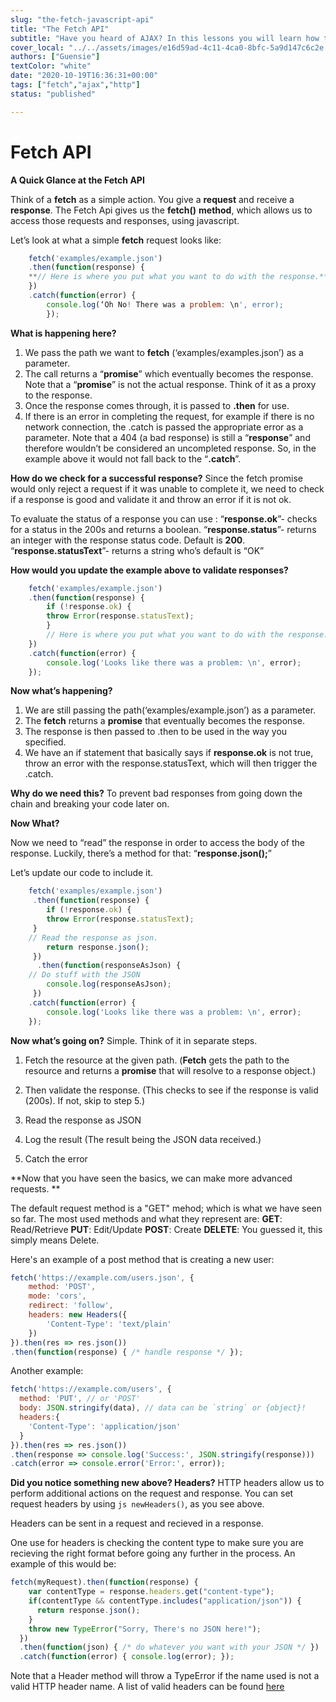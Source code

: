 ```yaml
---
slug: "the-fetch-javascript-api"
title: "The Fetch API"
subtitle: "Have you heard of AJAX? In this lessons you will learn how to request information from other API's and make use of that data with the most used technology for that purpose."
cover_local: "../../assets/images/e16d59ad-4c11-4ca0-8bfc-5a9d147c6c2e.jpeg"
authors: ["Guensie"]
textColor: "white"
date: "2020-10-19T16:36:31+00:00"
tags: ["fetch","ajax","http"]
status: "published"

---
```


# Fetch API
**A Quick Glance at the Fetch API**


Think of a **fetch** as a simple action. You give a **request** and receive a **response**. The Fetch Api gives us the **fetch()** **method**, which allows us to access those requests and responses, using javascript.

Let’s look at what a simple **fetch** request looks like:
```javascript
    fetch('examples/example.json')
    .then(function(response) {
    **// Here is where you put what you want to do with the response.**
    })
    .catch(function(error) {
	    console.log(‘Oh No! There was a problem: \n', error);
	    });
```
**What is happening here?**

 1. We pass the path we want to **fetch** (‘examples/examples.json’) as a parameter.
 2. The call returns a “**promise**” which eventually becomes the response. Note that a “**promise**” is not the actual response. Think of it as a proxy to the response.
 3. Once the response comes through, it is passed to **.then** for use.
 4. If there is an error in completing the request, for example if there is no network connection, the .catch is passed the appropriate error as a parameter. Note that a 404 (a bad response) is still a “**response**” and therefore wouldn’t be considered an uncompleted response. So, in the example above it would not fall back to the “**.catch**”.

**How do we check for a successful response?**
Since the fetch promise would only reject a request if it was unable to complete it, we need to check if a response is good and validate it and throw an error if it is not ok.
 
To evaluate the status of a response you can use :
“**response.ok**”- checks for a status in the 200s and returns a boolean.
“**response.status**”- returns an integer with the response status code. Default is **200**.
“**response.statusText**”- returns a string who’s default is “OK”

**How would you update the example above to validate responses?**
```javascript
    fetch('examples/example.json')
    .then(function(response) {
	    if (!response.ok) {
	    throw Error(response.statusText);
		}
		// Here is where you put what you want to do with the response.
	})
	.catch(function(error) {
		console.log('Looks like there was a problem: \n', error);
	});
```
**Now what’s happening?**
1) We are still passing the path(‘examples/example.json’) as a parameter.
2) The **fetch** returns a **promise** that eventually becomes the response.
3) The response is then passed to .then to be used in the way you specified.  
4) We have an if statement that basically says if **response.ok** is not true, throw an error with the response.statusText, which will then trigger the .catch.

**Why do we need this?**
 To prevent bad responses from going down the chain and breaking your code later on.
 
**Now What?**

Now we need to “read” the response in order to access the body of the response. Luckily, there’s a method for that: “**response.json();**”

Let’s update our code to include it.
```javascript
    fetch('examples/example.json')
	 .then(function(response) {
		if (!response.ok) {
	    throw Error(response.statusText);
	 }
    // Read the response as json.
	    return response.json();
	 })
	  .then(function(responseAsJson) {
    // Do stuff with the JSON
	    console.log(responseAsJson);
	 })
    .catch(function(error) {
	    console.log('Looks like there was a problem: \n', error);
    });
```
**Now what’s going on?**
Simple. Think of it in separate steps.
1) Fetch the resource at the given path.
(**Fetch** gets the path to the resource and returns a **promise** that will resolve to a response object.)  
  
2) Then validate the response.
(This checks to see if the response is valid (200s). If not, skip to step 5.)

3) Read the response as JSON

4) Log the result
(The result being the JSON data received.)

5) Catch the error

**Now that you have seen the basics, we can make more advanced requests. **

The default request method is a "GET" mehod; which is what we have seen so far. The most used methods and what they represent are: 
**GET**: Read/Retrieve
**PUT**: Edit/Update
**POST**: Create 
**DELETE**: You guessed it, this simply means Delete. 

Here's an example of a post method that is creating a new user:
```javascript
fetch('https://example.com/users.json', {
	method: 'POST', 
	mode: 'cors', 
	redirect: 'follow',
	headers: new Headers({
		'Content-Type': 'text/plain'
	})
}).then(res => res.json())
.then(function(response) { /* handle response */ });
``` 
Another example: 
```js
fetch('https://example.com/users', {
  method: 'PUT', // or 'POST'
  body: JSON.stringify(data), // data can be `string` or {object}!
  headers:{
    'Content-Type': 'application/json'
  }
}).then(res => res.json())
.then(response => console.log('Success:', JSON.stringify(response)))
.catch(error => console.error('Error:', error));
```

**Did you notice something new above? Headers?** 
HTTP headers allow us to perform additional actions on the request and response. You can set request headers by using ```js newHeaders()```, as you see above. 

Headers can be sent in a request and recieved in a response. 

One use for headers is checking the content type to make sure you are recieving the right format before going any further in the process. An example of this would be:

```js
fetch(myRequest).then(function(response) {
    var contentType = response.headers.get("content-type");
    if(contentType && contentType.includes("application/json")) {
      return response.json();
    }
    throw new TypeError("Sorry, There's no JSON here!");
  })
  .then(function(json) { /* do whatever you want with your JSON */ })
  .catch(function(error) { console.log(error); });
  ```
Note that a Header method will throw a TypeError if the name used is not a valid HTTP header name. A list of valid headers can be found [here](https://developer.mozilla.org/en-US/docs/Web/HTTP/Headers)

